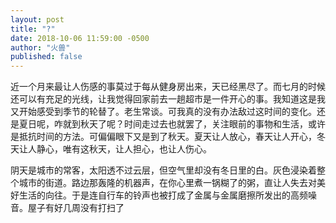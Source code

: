 ```yaml
---
layout: post
title: "?"
date: 2018-10-06 11:59:00 -0500
author: "火兽"
published: false
---
```


近一个月来最让人伤感的事莫过于每从健身房出来，天已经黑尽了。而七月的时候还可以有充足的光线，让我觉得回家前去一趟超市是一件开心的事。我知道这是我又开始感受到季节的轮替了。老生常谈。可我真的没有办法敌过这时间的变化。还是夏日呢，咋就到秋天了呢？时间走过去也就罢了，关注眼前的事物和生活，或许是抵抗时间的方法。可偏偏眼下又是到了秋天。夏天让人放心，春天让人开心，冬天让人静心，唯有这秋天，让人担心，也让人伤心。

阴天是城市的常客，太阳透不过云层，但空气里却没有冬日里的白。灰色浸染着整个城市的街道。路边那轰隆的机器声，在你心里煮一锅糊了的粥，直让人失去对美好生活的向往。于是连自行车的铃声也被打成了金属与金属磨擦所发出的高频噪音。屋子有好几周没有打扫了
